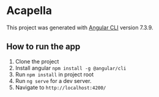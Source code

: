 # Acapella

This project was generated with [Angular CLI](https://github.com/angular/angular-cli) version 7.3.9.

## How to run the app

1. Clone the project
2. Install angular `npm install -g @angular/cli`
3. Run `npm install` in project root
4. Run `ng serve` for a dev server. 
5. Navigate to `http://localhost:4200/`
